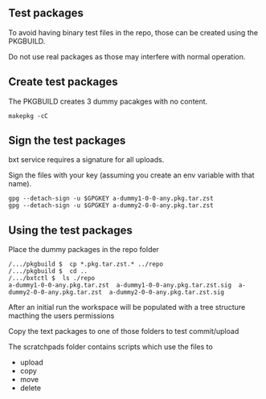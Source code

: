 
## Test packages
To avoid having binary test files in the repo, those can be created using the PKGBUILD.

Do not use real packages as those may interfere with normal operation.

## Create test packages
The PKGBUILD creates 3 dummy pacakges with no content.

    makepkg -cC

## Sign the test packages
bxt service requires a signature for all uploads.

Sign the files with your key (assuming you create an env variable with that name).

    gpg --detach-sign -u $GPGKEY a-dummy1-0-0-any.pkg.tar.zst
    gpg --detach-sign -u $GPGKEY a-dummy2-0-0-any.pkg.tar.zst

## Using the test packages
Place the dummy packages in the repo folder

    /.../pkgbuild $  cp *.pkg.tar.zst.* ../repo
    /.../pkgbuild $  cd ..
    /.../bxtctl $  ls ./repo
    a-dummy1-0-0-any.pkg.tar.zst  a-dummy1-0-0-any.pkg.tar.zst.sig  a-dummy2-0-0-any.pkg.tar.zst  a-dummy2-0-0-any.pkg.tar.zst.sig

After an initial run the workspace will be populated with a tree structure macthing the users permissions

Copy the text packages to one of those folders to test commit/upload

The scratchpads folder contains scripts which use the files to

- upload
- copy
- move
- delete
